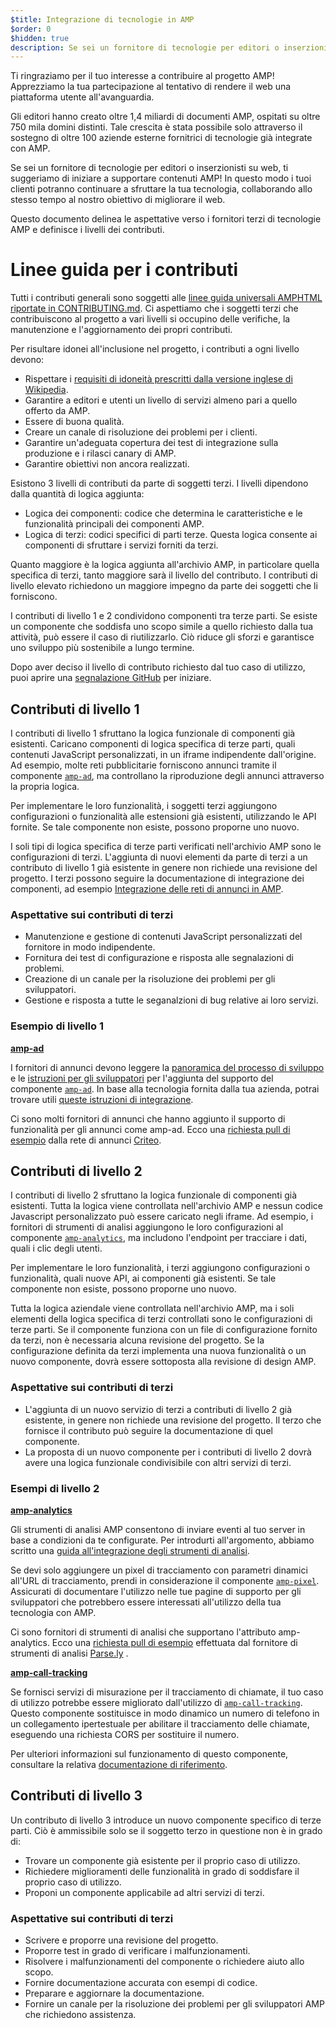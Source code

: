 ```yaml
---
$title: Integrazione di tecnologie in AMP
$order: 0
$hidden: true
description: Se sei un fornitore di tecnologie per editori o inserzionisti su web, ti suggeriamo di iniziare a supportare contenuti AMP in modo che i tuoi clienti possano continuare a sfruttare la tua tecnologia e ...
---
```


Ti ringraziamo per il tuo interesse a contribuire al progetto AMP! Apprezziamo la tua partecipazione al tentativo di rendere il web una piattaforma utente all'avanguardia.

Gli editori hanno creato oltre 1,4 miliardi di documenti AMP, ospitati su oltre 750 mila domini distinti. Tale crescita è stata possibile solo attraverso il sostegno di oltre 100 aziende esterne fornitrici di tecnologie già integrate con AMP.

Se sei un fornitore di tecnologie per editori o inserzionisti su web, ti suggeriamo di iniziare a supportare contenuti AMP! In questo modo i tuoi clienti potranno continuare a sfruttare la tua tecnologia, collaborando allo stesso tempo al nostro obiettivo di migliorare il web.

Questo documento delinea le aspettative verso i fornitori terzi di tecnologie AMP e definisce i livelli dei contributi.

# Linee guida per i contributi

Tutti i contributi generali sono soggetti alle [linee guida universali AMPHTML riportate in CONTRIBUTING.md](https://github.com/ampproject/amphtml/blob/master/CONTRIBUTING.md). Ci aspettiamo che i soggetti terzi che contribuiscono al progetto a vari livelli si occupino delle verifiche, la manutenzione e l'aggiornamento dei propri contributi.

Per risultare idonei all'inclusione nel progetto, i contributi a ogni livello devono:

- Rispettare i [requisiti di idoneità prescritti dalla versione inglese di Wikipedia](https://en.wikipedia.org/wiki/Wikipedia:Notability).
- Garantire a editori e utenti un livello di servizi almeno pari a quello offerto da AMP.
- Essere di buona qualità.
- Creare un canale di risoluzione dei problemi per i clienti.
- Garantire un'adeguata copertura dei test di integrazione sulla produzione e i rilasci canary di AMP.
- Garantire obiettivi non ancora realizzati.

Esistono 3 livelli di contributi da parte di soggetti terzi. I livelli dipendono dalla quantità di logica aggiunta:

- Logica dei componenti: codice che determina le caratteristiche e le funzionalità principali dei componenti AMP.
- Logica di terzi: codici specifici di parti terze. Questa logica consente ai componenti di sfruttare i servizi forniti da terzi.

Quanto maggiore è la logica aggiunta all'archivio AMP, in particolare quella specifica di terzi, tanto maggiore sarà il livello del contributo. I contributi di livello elevato richiedono un maggiore impegno da parte dei soggetti che li forniscono.

I contributi di livello 1 e 2 condividono componenti tra terze parti. Se esiste un componente che soddisfa uno scopo simile a quello richiesto dalla tua attività, può essere il caso di riutilizzarlo. Ciò riduce gli sforzi e garantisce uno sviluppo più sostenibile a lungo termine.

Dopo aver deciso il livello di contributo richiesto dal tuo caso di utilizzo, puoi aprire una [segnalazione GitHub](https://github.com/ampproject/amphtml/issues/new) per iniziare.

## Contributi di livello 1

I contributi di livello 1 sfruttano la logica funzionale di componenti già esistenti. Caricano componenti di logica specifica di terze parti, quali contenuti JavaScript personalizzati, in un iframe indipendente dall'origine. Ad esempio, molte reti pubblicitarie forniscono annunci tramite il componente [`amp-ad`](../../../components/reference/amp-ad.md), ma controllano la riproduzione degli annunci attraverso la propria logica.

Per implementare le loro funzionalità, i soggetti terzi aggiungono configurazioni o funzionalità alle estensioni già esistenti, utilizzando le API fornite. Se tale componente non esiste, possono proporne uno nuovo.

I soli tipi di logica specifica di terze parti verificati nell'archivio AMP sono le configurazioni di terzi. L'aggiunta di nuovi elementi da parte di terzi a un contributo di livello 1 già esistente in genere non richiede una revisione del progetto. I terzi possono seguire la documentazione di integrazione dei componenti, ad esempio [Integrazione delle reti di annunci in AMP](https://github.com/ampproject/amphtml/blob/master/ads/README.md).

### Aspettative sui contributi di terzi

- Manutenzione e gestione di contenuti JavaScript personalizzati del fornitore in modo indipendente.
- Fornitura dei test di configurazione e risposta alle segnalazioni di problemi.
- Creazione di un canale per la risoluzione dei problemi per gli sviluppatori.
- Gestione e risposta a tutte le seganalzioni di bug relative ai loro servizi.

### Esempio di livello 1

[**amp-ad**](../../../components/reference/amp-ad.md)

I fornitori di annunci devono leggere la [panoramica del processo di sviluppo](https://github.com/ampproject/amphtml/tree/master/ads#overview) e le [istruzioni per gli sviluppatori](https://github.com/ampproject/amphtml/tree/master/ads#developer-guidelines-for-a-pull-request) per l'aggiunta del supporto del componente [`amp-ad`](../../../components/reference/amp-ad.md). In base alla tecnologia fornita dalla tua azienda, potrai trovare utili [queste istruzioni di integrazione](/content/amp-dev/documentation/guides-and-tutorials/contribute/vendor-contributions/ad-integration-guide.md?format=ads).

Ci sono molti fornitori di annunci che hanno aggiunto il supporto di funzionalità per gli annunci come amp-ad. Ecco una [richiesta pull di esempio](https://github.com/ampproject/amphtml/pull/2299) dalla rete di annunci [Criteo](https://github.com/ampproject/amphtml/blob/master/ads/criteo.md).

## Contributi di livello 2

I contributi di livello 2 sfruttano la logica funzionale di componenti già esistenti. Tutta la logica viene controllata nell'archivio AMP e nessun codice Javascript personalizzato può essere caricato negli iframe. Ad esempio, i fornitori di strumenti di analisi aggiungono le loro configurazioni al componente [`amp-analytics`](../../../components/reference/amp-analytics.md), ma includono l'endpoint per tracciare i dati, quali i clic degli utenti.

Per implementare le loro funzionalità, i terzi aggiungono configurazioni o funzionalità, quali nuove API, ai componenti già esistenti. Se tale componente non esiste, possono proporne uno nuovo.

Tutta la logica aziendale viene controllata nell'archivio AMP, ma i soli elementi della logica specifica di terzi controllati sono le configurazioni di terze parti. Se il componente funziona con un file di configurazione fornito da terzi, non è necessaria alcuna revisione del progetto. Se la configurazione definita da terzi implementa una nuova funzionalità o un nuovo componente, dovrà essere sottoposta alla revisione di design AMP.

### Aspettative sui contributi di terzi

- L'aggiunta di un nuovo servizio di terzi a contributi di livello 2 già esistente, in genere non richiede una revisione del progetto. Il terzo che fornisce il contributo può seguire la documentazione di quel componente.
- La proposta di un nuovo componente per i contributi di livello 2 dovrà avere una logica funzionale condivisibile con altri servizi di terzi.

### Esempi di livello 2

[**amp-analytics**](../../../components/reference/amp-analytics.md)

Gli strumenti di analisi AMP consentono di inviare eventi al tuo server in base a condizioni da te configurate. Per introdurti all'argomento, abbiamo scritto una [guida all'integrazione degli strumenti di analisi](../../optimize-measure/configure-analytics/index.md).

Se devi solo aggiungere un pixel di tracciamento con parametri dinamici all'URL di tracciamento, prendi in considerazione il componente [`amp-pixel`](../../../components/reference/amp-pixel.md). Assicurati di documentare l'utilizzo nelle tue pagine di supporto per gli sviluppatori che potrebbero essere interessati all'utilizzo della tua tecnologia con AMP.

Ci sono fornitori di strumenti di analisi che supportano l'attributo amp-analytics. Ecco una [richiesta pull di esempio](https://github.com/ampproject/amphtml/pull/1595) effettuata dal fornitore di strumenti di analisi [Parse.ly](https://www.parsely.com/help/integration/google-amp/) .

[**amp-call-tracking**](../../../components/reference/amp-call-tracking.md)

Se fornisci servizi di misurazione per il tracciamento di chiamate, il tuo caso di utilizzo potrebbe essere migliorato dall'utilizzo di [`amp-call-tracking`](../../../components/reference/amp-call-tracking.md). Questo componente sostituisce in modo dinamico un numero di telefono in un collegamento ipertestuale per abilitare il tracciamento delle chiamate, eseguendo una richiesta CORS per sostituire il numero.

Per ulteriori informazioni sul funzionamento di questo componente, consultare la relativa [documentazione di riferimento](../../../components/reference/amp-call-tracking.md).

## Contributi di livello 3

Un contributo di livello 3 introduce un nuovo componente specifico di terze parti. Ciò è ammissibile solo se il soggetto terzo in questione non è in grado di:

- Trovare un componente già esistente per il proprio caso di utilizzo.
- Richiedere miglioramenti delle funzionalità in grado di soddisfare il proprio caso di utilizzo.
- Proponi un componente applicabile ad altri servizi di terzi.

### Aspettative sui contributi di terzi

- Scrivere e proporre una revisione del progetto.
- Proporre test in grado di verificare i malfunzionamenti.
- Risolvere i malfunzionamenti del componente o richiedere aiuto allo scopo.
- Fornire documentazione accurata con esempi di codice.
- Preparare e aggiornare la documentazione.
- Fornire un canale per la risoluzione dei problemi per gli sviluppatori AMP che richiedono assistenza.

